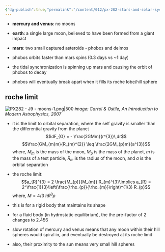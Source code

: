 ```yaml
---
{"dg-publish":true,"permalink":"/content/012/px-282-stars-and-solar-system/term-2-solar-system/j-terrestrial-planets/px-282-j9-moons/","noteIcon":"1","created":"2025-02-14T16:20:41.752+00:00","updated":"2025-02-14T16:45:33.273+00:00"}
---
```


- **mercury and venus**: no moons

- **earth**: a single large moon, believed to have been formed from a giant impact

- **mars**: two small captured asteroids - phobos and deimos

- phobos orbits faster than mars spins (0.3 days vs ~1 day)
- the tidal synchronization is spinning up mars and causing the orbit of phobos to decay
- phobos will eventually break apart when it fills its roche lobe/hill sphere

## roche limit

![PX282 - J9 - moons-1.png|500](/img/user/pics/PX282%20-%20J9%20-%20moons-1.png)
*image: Carrol & Ostile,  An Introduction to Modern Astrophysics, 2007*

- it is the limit to orbital separation, where the self gravity is smaller than the differential gravity from the planet
$$dF_{G} = - \frac{2GMm}{r^{3}}\,dr$$
$$\frac{GM_{m}m}{R_{m}^{2}} \leq \frac{2GM_{p}m}{a^{3}}$$
	where, 
		$M_m$ is the mass of the moon, 
		$M_p$ is the mass of the planet, 
		$m$ is the mass of a test particle, 
		$R_{m}$ is the radius of the moon, 
		and $a$ is the orbital separation

- the roche limit:
$$a_{R}^{3} = 2 \frac{M_{p}}{M_{m}} R_{m}^{3}\implies a_{R} = 2^\frac{1}{3}\left(\frac{\rho_{p}}{\rho_{m}}\right)^{1/3} R_{p}$$
	where, $M = 4/3\;\pi R^{3}\rho$

- this is for a rigid body that maintains its shape
- for a fluid body (in hydrostatic equilibrium), the the pre-factor of $2$ changes to $2.456$

- slow rotation of mercury and venus means that any moon within their hill spheres would spiral in, and eventually be destroyed at its roche limit
- also, their proximity to the sun means very small hill spheres

